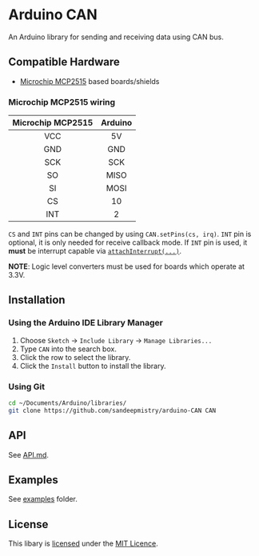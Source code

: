 # Arduino CAN

An Arduino library for sending and receiving data using CAN bus.

## Compatible Hardware

* [Microchip MCP2515](http://www.microchip.com/wwwproducts/en/en010406) based boards/shields

### Microchip MCP2515 wiring

| Microchip MCP2515 | Arduino |
| :---------------: | :-----: |
| VCC | 5V |
| GND | GND |
| SCK | SCK |
| SO | MISO |
| SI | MOSI |
| CS | 10 |
| INT | 2 |


`CS` and `INT` pins can be changed by using `CAN.setPins(cs, irq)`. `INT` pin is optional, it is only needed for receive callback mode. If `INT` pin is used, it **must** be interrupt capable via [`attachInterrupt(...)`](https://www.arduino.cc/en/Reference/AttachInterrupt).

**NOTE**: Logic level converters must be used for boards which operate at 3.3V.

## Installation

### Using the Arduino IDE Library Manager

1. Choose `Sketch` -> `Include Library` -> `Manage Libraries...`
2. Type `CAN` into the search box.
3. Click the row to select the library.
4. Click the `Install` button to install the library.

### Using Git

```sh
cd ~/Documents/Arduino/libraries/
git clone https://github.com/sandeepmistry/arduino-CAN CAN
```

## API

See [API.md](API.md).

## Examples

See [examples](examples) folder.

## License

This libary is [licensed](LICENSE) under the [MIT Licence](http://en.wikipedia.org/wiki/MIT_License).
